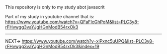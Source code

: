 This repository is only to my study abot javascrit

Part of my study in youtube channel that is: https://www.youtube.com/watch?v=QFaFIcGhPoM&list=PLC3y8-rFHvwgg3vaYJgHGnModB54rxOk3



----

NEXT-> 
https://www.youtube.com/watch?v=xlPxnc5uUPQ&list=PLC3y8-rFHvwgg3vaYJgHGnModB54rxOk3&index=19